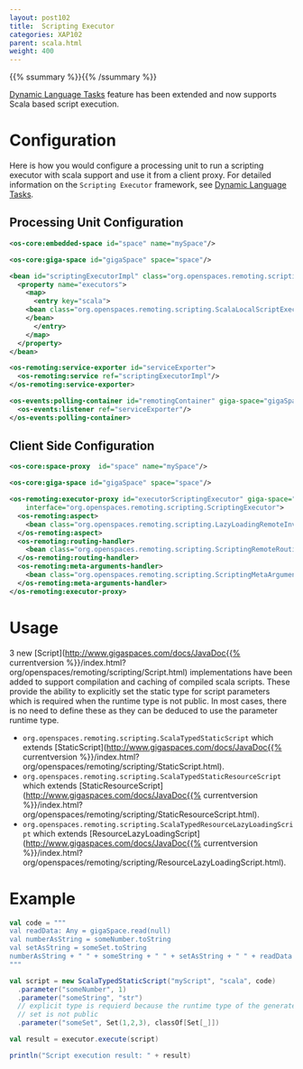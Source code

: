 ```yaml
---
layout: post102
title:  Scripting Executor
categories: XAP102
parent: scala.html
weight: 400
---
```



{{% ssummary  %}}{{% /ssummary %}}



[Dynamic Language Tasks](./dynamic-language-tasks.html) feature has been extended and now supports Scala based script execution.

# Configuration

Here is how you would configure a processing unit to run a scripting executor with scala support and use it from a client proxy. For detailed information on the `Scripting Executor` framework, see [Dynamic Language Tasks](./dynamic-language-tasks.html).

## Processing Unit Configuration

```xml
<os-core:embedded-space id="space" name="mySpace"/>

<os-core:giga-space id="gigaSpace" space="space"/>

<bean id="scriptingExecutorImpl" class="org.openspaces.remoting.scripting.DefaultScriptingExecutor">
  <property name="executors">
    <map>
      <entry key="scala">
	<bean class="org.openspaces.remoting.scripting.ScalaLocalScriptExecutor">
	</bean>
      </entry>
    </map>
  </property>
</bean>

<os-remoting:service-exporter id="serviceExporter">
  <os-remoting:service ref="scriptingExecutorImpl"/>
</os-remoting:service-exporter>

<os-events:polling-container id="remotingContainer" giga-space="gigaSpace">
  <os-events:listener ref="serviceExporter"/>
</os-events:polling-container>
```

## Client Side Configuration

```xml
<os-core:space-proxy  id="space" name="mySpace"/>

<os-core:giga-space id="gigaSpace" space="space"/>

<os-remoting:executor-proxy id="executorScriptingExecutor" giga-space="gigaSpace"
	interface="org.openspaces.remoting.scripting.ScriptingExecutor">
  <os-remoting:aspect>
    <bean class="org.openspaces.remoting.scripting.LazyLoadingRemoteInvocationAspect" />
  </os-remoting:aspect>
  <os-remoting:routing-handler>
	<bean class="org.openspaces.remoting.scripting.ScriptingRemoteRoutingHandler" />
  </os-remoting:routing-handler>
  <os-remoting:meta-arguments-handler>
	<bean class="org.openspaces.remoting.scripting.ScriptingMetaArgumentsHandler" />
  </os-remoting:meta-arguments-handler>
</os-remoting:executor-proxy>
```

# Usage

3 new [Script](http://www.gigaspaces.com/docs/JavaDoc{{% currentversion %}}/index.html?org/openspaces/remoting/scripting/Script.html) implementations have been added to support compilation and caching of compiled scala scripts. These provide the ability to explicitly set the static type for script parameters which is required when the runtime type is not public. In most cases, there is no need to define these as they can be deduced to use the parameter runtime type.

- `org.openspaces.remoting.scripting.ScalaTypedStaticScript` which extends [StaticScript](http://www.gigaspaces.com/docs/JavaDoc{{% currentversion %}}/index.html?org/openspaces/remoting/scripting/StaticScript.html).
- `org.openspaces.remoting.scripting.ScalaTypedStaticResourceScript` which extends [StaticResourceScript](http://www.gigaspaces.com/docs/JavaDoc{{% currentversion %}}/index.html?org/openspaces/remoting/scripting/StaticResourceScript.html).
- `org.openspaces.remoting.scripting.ScalaTypedResourceLazyLoadingScript` which extends [ResourceLazyLoadingScript](http://www.gigaspaces.com/docs/JavaDoc{{% currentversion %}}/index.html?org/openspaces/remoting/scripting/ResourceLazyLoadingScript.html).

# Example

```scala
val code = """
val readData: Any = gigaSpace.read(null)
val numberAsString = someNumber.toString
val setAsString = someSet.toString
numberAsString + " " + someString + " " + setAsString + " " + readData
"""

val script = new ScalaTypedStaticScript("myScript", "scala", code)
  .parameter("someNumber", 1)
  .parameter("someString", "str")
  // explicit type is requierd because the runtime type of the generated
  // set is not public
  .parameter("someSet", Set(1,2,3), classOf[Set[_]])

val result = executor.execute(script)

println("Script execution result: " + result)
```
